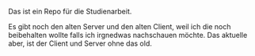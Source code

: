 Das ist ein Repo für die Studienarbeit.

Es gibt noch den alten Server und den alten Client, weil ich die noch beibehalten wollte falls ich irgnedwas nachschauen möchte.
Das aktuelle aber, ist der Client und Server ohne das old. 

 
 
